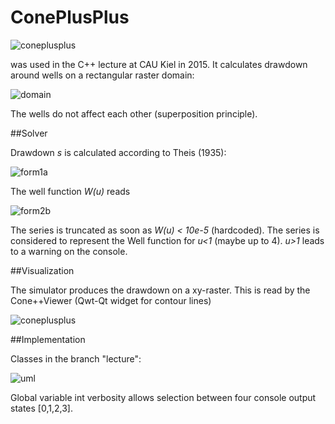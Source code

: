 # ConePlusPlus

![coneplusplus](https://cloud.githubusercontent.com/assets/12182426/9603318/39a1f5ba-50b0-11e5-9af7-626ec9d8546d.jpg)

was used in the C++ lecture at CAU Kiel in 2015. It calculates drawdown around wells on a rectangular raster domain:

![domain](https://cloud.githubusercontent.com/assets/12182426/8676057/7f14d7e6-2a47-11e5-9e47-375a3e9b16bc.png)

The wells do not affect each other (superposition principle).

##Solver

Drawdown *s* is calculated according to Theis (1935):

![form1a](https://cloud.githubusercontent.com/assets/12182426/8675107/51d68d4c-2a42-11e5-9da6-37cf46ef6b84.jpg)

The well function *W(u)* reads

![form2b](https://cloud.githubusercontent.com/assets/12182426/8675113/569c83ea-2a42-11e5-94c6-f1c311be3e57.jpg)

The series is truncated as soon as *W(u) < 10e-5* (hardcoded). The series is considered to represent the Well function for *u<1* (maybe up to 4). *u>1* leads to a warning on the console.

##Visualization

The simulator produces the drawdown on a xy-raster. This is read by the Cone++Viewer (Qwt-Qt widget for contour lines)

![coneplusplus](https://cloud.githubusercontent.com/assets/12182426/8657360/778a6c5c-299d-11e5-9790-ac13733ce889.PNG)


##Implementation

Classes in the branch "lecture":

![uml](https://cloud.githubusercontent.com/assets/12182426/8676062/84bddb48-2a47-11e5-8f60-1c84a44ff5c0.png)

Global variable int verbosity allows selection between four console output states [0,1,2,3].
